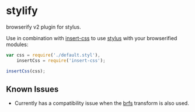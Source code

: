 # stylify

browserify v2 plugin for stylus.

Use in combination with [insert-css](https://github.com/substack/insert-css) to use [stylus](https://github.com/LearnBoost/stylus) with your browserified modules:

```js
var css = require('./default.styl'),
    insertCss = require('insert-css');

insertCss(css);
```

## Known Issues

- Currently has a compatibility issue when the [brfs](https://github.com/substack/brfs) transform is also used.